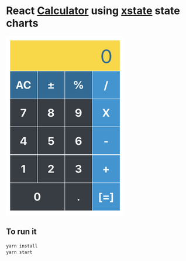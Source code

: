 # React [Calculator](https://calc.ciocan.now.sh) using [xstate](https://xstate.js.org/docs/) state charts

![Calculator](public/calculator.png "React Calculator")

## To run it

```bash
yarn install
yarn start
```
